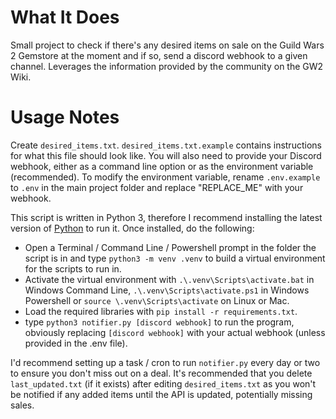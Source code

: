 # What It Does #
Small project to check if there's any desired items on sale on the Guild Wars 2 Gemstore at the moment and if so, send a discord webhook to a given channel. Leverages the information provided by the community on the GW2 Wiki.

# Usage Notes #
Create ```desired_items.txt```. ```desired_items.txt.example``` contains instructions for what this file should look like.
You will also need to provide your Discord webhook, either as a command line option or as the environment variable (recommended). To modify the environment variable, rename ```.env.example``` to ```.env``` in the main project folder and replace "REPLACE_ME" with your webhook.


This script is written in Python 3, therefore I recommend installing the latest version of
 [Python](https://www.python.org/downloads/) to run it. Once installed, do the following:
 - Open a Terminal / Command Line / Powershell prompt in the folder the script is in and type ```python3 -m venv .venv``` to build a virtual environment for the scripts to run in. 
 - Activate the virtual environment with ```.\.venv\Scripts\activate.bat``` in Windows Command Line, ```.\.venv\Scripts\activate.ps1``` in Windows Powershell or ```source \.venv\Scripts\activate``` on Linux or Mac.
 - Load the required libraries with ```pip install -r requirements.txt```.
 - type ```python3 notifier.py [discord webhook]``` to run the program, obviously replacing ```[discord webhook]``` with your actual webhook (unless provided in the .env file).

I'd recommend setting up a task / cron to run ```notifier.py``` every day or two to ensure you don't miss out on a deal.
It's recommended that you delete ```last_updated.txt``` (if it exists) after editing ```desired_items.txt``` as you won't be notified if any added items until the API is updated, potentially missing sales.